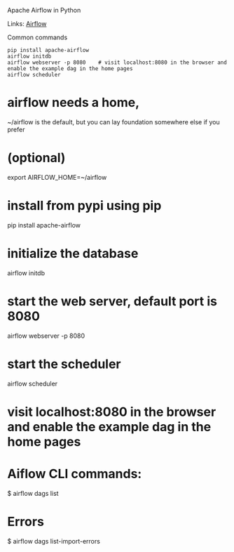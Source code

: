 Apache Airflow in Python

Links: [Airflow](https://airflow.apache.org/docs/apache-airflow/stable/cli-and-env-variables-ref.html)

Common commands
```
pip install apache-airflow
airflow initdb
airflow webserver -p 8080    # visit localhost:8080 in the browser and enable the example dag in the home pages
airflow scheduler
```

# airflow needs a home, 
~/airflow is the default, but you can lay foundation somewhere else if you prefer
# (optional)
export AIRFLOW_HOME=~/airflow

# install from pypi using pip
pip install apache-airflow

# initialize the database
airflow initdb

# start the web server, default port is 8080
airflow webserver -p 8080

# start the scheduler
airflow scheduler

# visit localhost:8080 in the browser and enable the example dag in the home pages


# Aiflow CLI commands:
$ airflow dags list

# Errors
$ airflow dags list-import-errors
